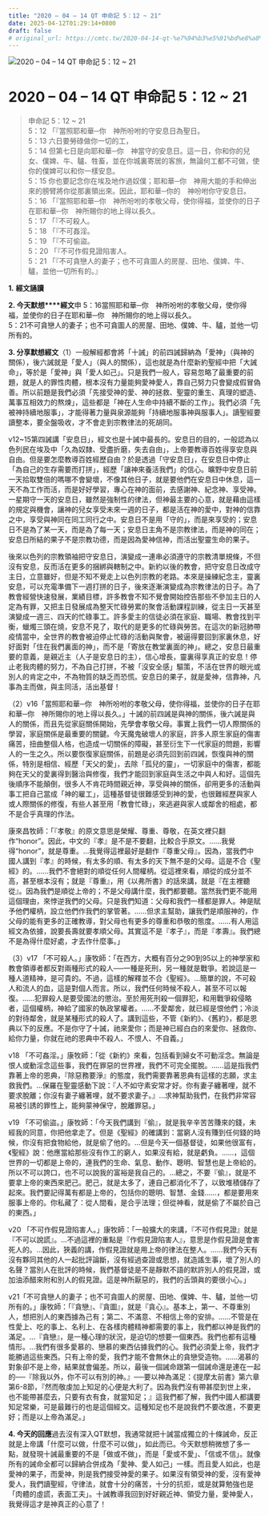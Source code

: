 ```yaml
---
title: "2020 – 04 – 14 QT 申命記 5：12 ~ 21"
date: 2025-04-12T01:29:14+0800
draft: false
# original_url: https://cmtc.tw/2020-04-14-qt-%e7%94%b3%e5%91%bd%e8%a8%98-5%ef%bc%9a12-21
---
```


![2020 – 04 – 14 QT 申命記 5：12 ~ 21](/images/qt.jpg   "2020 – 04 – 14 QT 申命記 5：12 ~ 21")

# 2020 – 04 – 14 QT 申命記 5：12 ~ 21

> 申命記 5：12 ~ 21  
> 5：12 「『當照耶和華─你　神所吩咐的守安息日為聖日。  
> 5：13 六日要勞碌做你一切的工，  
> 5：14 但第七日是向耶和華─你　神當守的安息日。這一日，你和你的兒女、僕婢、牛、驢、牲畜，並在你城裏寄居的客旅，無論何工都不可做，使你的僕婢可以和你一樣安息。  
> 5：15 你也要記念你在埃及地作過奴僕；耶和華─你　神用大能的手和伸出來的膀臂將你從那裏領出來。因此，耶和華─你的　神吩咐你守安息日。  
> 5：16 「『當照耶和華─你　神所吩咐的孝敬父母，使你得福，並使你的日子在耶和華─你　神所賜你的地上得以長久。  
> 5：17 「『不可殺人。  
> 5：18 「『不可姦淫。  
> 5：19 「『不可偷盜。  
> 5：20 「『不可作假見證陷害人。  
> 5：21 「『不可貪戀人的妻子；也不可貪圖人的房屋、田地、僕婢、牛、驢，並他一切所有的。』

**1.** **經文誦讀**

**2. 今天默想****經文**申 5：16當照耶和華─你　神所吩咐的孝敬父母，使你得福，並使你的日子在耶和華─你　神所賜你的地上得以長久。  
5：21不可貪戀人的妻子；也不可貪圖人的房屋、田地、僕婢、牛、驢，並他一切所有的。

**3. 分享默想經文**（1）一般解經都會將「十誡」的前四誡歸納為「愛神」（與神的關係），後六誡就是「愛人」（與人的關係），這也就是為什麼新約聖經中把「大誡命」，等於是「愛神」與「愛人如己」。只是我們一般人，容易忽略了最重要的前題，就是人的罪性肉體，根本沒有力量能夠愛神愛人，靠自己努力只會變成假冒偽善。所以前題是我們必須「先接受神的愛、神的拯救、聖靈的重生、真理的塑造、萬事互相效力的熬煉」，這些都是「神在人生命中持續不斷的工作」。我們必須「先被神持續地服事」，才能得著力量與泉源能夠「持續地服事神與服事人」。讀聖經要讀整本，要全盤吸收，才不會走到宗教律法的死胡同。

v12~15第四誡講「安息日」，經文也是十誡中最長的。安息日的目的，一般認為以色列民在埃及中「久為奴隸、受盡折磨，失去自由」，上帝要教導百姓得享安息與自由。但是要怎麼教導百姓經歷自由？於是透過「守安息日」，在安息日中停止「為自己的生存需要而打拼」，經歷「讓神來養活我們」的信心。曠野中安息日前一天拾取雙倍的嗎哪不會變壞，不像其他日子，就是要他們在安息日中休息，這一天不為工作而活，而是好好學習，專心在神的面前，去感謝神、紀念神、享受神。一星期守一天的安息日，雖然是強制性的律法，但神最主要的心意，就是藉由這樣的規定與機會，讓神的兒女享受未來一週的日子，都是活在神的愛中，對神的信靠之中，享受與神同在同工同行之中。安息日不是用「守的」，而是來享受的；安息日不是為了某一天，而是為了每一天；安息日主角不是宗教律法，而是神的同在；安息日所結的果子不是宗教功德，而是因為愛神信神，而活出聖靈生命的果子。

後來以色列的宗教領袖把守安息日，演變成一連串必須遵守的宗教清單規條，不但沒有安息，反而活在更多的捆綁與轄制之中。新約以後的教會，把守安息日改成守主日，立意雖好，但是不知不覺走上以色列宗教的老路。本來是操練紀念主，靈裏安息，可以充電準備下一週打拼的日子，後來逐漸演變成為宗教律法的日子。為了教會經營快速發展，業績目標，許多教會不知不覺會開始控告那些不參加主日的人定為有罪，又把主日發展成為整天忙碌勞累的聚會活動課程訓練，從主日一天甚至演變成一週三、四天的忙碌事工。許多愛主的信徒必須在家庭、職場、教會找到平衡，蠟燭三頭在燒，安息不見了，取代的是更多的忙碌與勞苦。在這次的新冠肺帶疫情當中，全世界的教會被迫停止忙碌的活動與聚會，被逼得要回到家裏休息，好好面對「住在我們裏面的神」，而不是「寄放在教堂裏面的神」。總之，安息日最重要的意義，是親近主（人子是安息日的主），信心增長，靈裏得享真正的安息！停止老我肉體的努力，不為自己打拼，不被「沒安全感」驅策，不活在世界的眼光或別人的肯定之中，不為物質的缺乏而恐慌。安息日的果子，就是愛神，信靠神，凡事為主而做，與主同活，活出基督！

（2）v16「當照耶和華─你　神所吩咐的孝敬父母，使你得福，並使你的日子在耶和華─你　神所賜你的地上得以長久。」十誡的前四誡是與神的關係，後六誡是與人的關係，而且先從家庭關係開始，先學會孝敬父母。事實上我們一切人際關係的學習，家庭關係是最重要的關鍵。今天魔鬼破壞人的家庭，許多人原生家庭的傷害痛苦，扭曲整個人格，也造成一切關係的障礙，甚至衍生下一代家庭的問題，影響人的一生之久。所以要恢復家庭關係，前題是必須先回到前四誡，恢復與神的關係，特別是相信、經歷「天父的愛」，去除「孤兒的靈」，一切家庭中的傷害，都能夠在天父的愛裏得到醫治與修復，我們才能回到家庭與生活之中與人和好。這個先後順序不能顛倒，很多人不肯花時間親近神，享受與神的關係，卻用更多的活動與事工把自己當成「神的雇工」，這種基督徒很難感受到神的愛，也很難經歷與家人或人際關係的修復，有些人甚至用「教會忙碌」，來逃避與家人或鄰舍的相處，都不是合乎真理的作法。

康來昌牧師：「『孝敬』的原文意思是榮耀、尊重、尊敬，在英文裡只翻作“honor”。因此，中文的『孝』是不是不要翻，比較合乎原文。……我覺得“honor”，就是尊重。…我覺得這裡最好是翻作『尊重父母』。因為，當我們中國人講到『孝』的時候，有太多的順、有太多的天下無不是的父母。這是不合《聖經》的。……我們不會絕對的順從任何人間權柄。從這裡來看，順從的成分並不高，甚至根本沒有；就是『尊重』，用《以弗所書》的話來講，就是『在主裡聽從』。因為我們是順從上帝的；不是父母講什麼，我們都要聽。當然我們更不能用這個理由，來悖逆我們的父母。只是我們知道：父母和我們一樣都是罪人。神是賦予他們權柄，設立他們作我們的掌管著。……但求主幫助，讓我們是順服神的，作父母的能有更多的正確教導，對父母也有更多的尊重和恭敬的態度。……有人用這經文為依據，說要長壽就要孝順父母。其實這不是『孝子』，而是『孝壽』。我們總不是為得什麼好處，才去作什麼事。」

（3）v17 「不可殺人。」康牧師：「在西方，大概有百分之90到95以上的神學家和教會領導者都反對兩種形式的殺人──一種是死刑，另一種就是戰爭。若說這是一種人道精神，是可貴的。不過，這樣的解釋並不合《聖經》。…簡單的說，不可殺人和流人的血，這是對個人而言。所以，我們任何時候不殺人，甚至不可以報復。……犯罪殺人是要受國法的懲治。至於用死刑殺一個罪犯，和用戰爭殺侵略者，這個權柄，神給了國家的執政掌權者。……不愛鄰舍，就已經是恨他們；冷淡的對待鄰舍，就是某種形式的殺人了。講到這些，不管《新約》、《舊約》，都是恩典以下的反應。不是你守了十誡，祂來愛你；而是神已經白白的來愛你、拯救你、給你力量，你就在祂的恩典中不殺人、不恨人、不自義。」

v18 「不可姦淫。」康牧師：「從《新約》來看，包括看到婦女不可動淫念。無論是恨人或動淫念這些事，我們在罪惡的世界裡，我們不可完全擺脫。……這是指我們靠著上帝的恩典，『除惡務要淨』的態度，我們需要靠著恩典有這樣的志願，求主救我們。…保羅在聖靈感動下說：『人不如守素安常才好。你有妻子纏著哩，就不要求脫離；你沒有妻子纏著哩，就不要求妻子。』…求神幫助我們，在我們非常容易被引誘的罪性上，能夠蒙神保守，脫離罪惡。」

v19 「不可偷盜。」康牧師：「今天我們講到『偷』，就是我辛辛苦苦賺來的錢，未經我的同意，你把他拿走了。但是《聖經》的確講到：當窮人沒有賺到任何錢的時候，你沒有把食物給他，就是偷了他的。…但是今天一個基督徒，如果他很富有，《聖經》說：他應當給那些沒有作工的窮人，如果沒有給，就是虧負。……，這個世界的一切都是上帝的，連我們的生命、氣息、動作、聰明、智慧也是上帝給的。所以不可以誇口，也不可以說我的富裕是我自己的。…總之，不要『偷』，就是不要拿上帝的東西來肥己。肥己，就是太多了，連自己都消化不了，以致堆積儲存了起來。我們要記得萬有都是上帝的，包括你的聰明、智慧、金錢……，都是要用來服事上帝的。你私藏了：從人間看，是合乎法理；但從神看，就是偷了不屬於自己的東西。」

v20 「不可作假見證陷害人。」康牧師：「一般擴大的來講，『不可作假見證』就是『不可以說謊』。…不過這裡的重點是『作假見證陷害人』，意思是作假見證是會害死人的。…因此，狹義的講，作假見證就是用上帝的律法在整人。……我們今天有沒有夥同其他的人一起批評論斷，沒有經過查證或思想，就造謠生事，壞了別人的名聲？當別人在批評的時候，我們基督徒是不是靜默不語的默許別人的假見證，或加油添醋來附和別人的假見證。這是神所厭惡的，我們的舌頭眞的要很小心。」

v21「不可貪戀人的妻子；也不可貪圖人的房屋、田地、僕婢、牛、驢，並他一切所有的。」康牧師：「『貪戀』、『貪圖』，就是『貪心』。基本上，第一、不尊重別人，想把別人的東西據為己有；第二、不滿意、不相信上帝的安排。……不管是在性愛上、吃的事上、名利上、在各樣肉體精神都需要的事上，我們都以神是我們的滿足。…『貪戀』，是一種心理的狀況，是迫切的想要一個東西。我們也都有這種情形。…我們有很多愛慕的、戀慕的東西佔據我們的心。我們必須愛上帝，我們才能勝過這些東西。只有上帝的愛，我們才能不會無休止的貪戀受造物。……渴慕的對象卻不是上帝，結果就會偏差。所以，最後一個誡命跟第一個誡命還是連在一起的──『除我以外，你不可以有別的神。』──要以神為滿足：《提摩太前書》第六章第6-8節，『然而敬虔加上知足的心便是大利了。因為我們沒有帶甚麼到世上來，也不能帶甚麼去，只要有衣有食，就當知足；』這我們都了解，我們中國人都講要知足常樂，可是最難行的也是這個經文。這種知足也不是說我們不要改進，不要更好；而是以上帝為滿足。」

**4. 今天的回應**過去沒有深入QT默想，我通常就把十誡當成獨立的十條誡命，反正就是上帝講「什麼可以做，什麼不可以做」，如此而已。今天默想稍微想了多一點，就發現十誡最重要的不是「做或不做」，而是「愛或不愛」、「信或不信」。就像所有的誡命全都可以歸納合併成為「愛神、愛人如己」一樣。而且愛人如此，也是愛神的果子，而愛神，則是我們接受神愛的果子。如果沒有領受神的愛，沒有愛神愛人，我們讀聖經，守律法，就會十分的痛苦，十分的抗拒，或是就算勉強也是「肉體的虛謊，表面工夫」。十誡教導我回到好好親近神、領受力量，愛神愛人，我覺得這才是神真正的心意了！